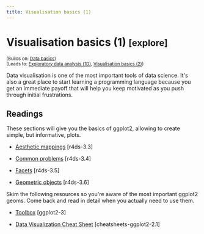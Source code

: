 ```yaml
---
title: Visualisation basics (1)
---
```


<!-- Generated automatically from vis-basics.yml. Do not edit by hand -->

# Visualisation basics (1) <small class='explore'>[explore]</small>
<small>(Builds on: [Data basics](data-basics.md))</small>  
<small>(Leads to: [Exploratory data analysis (1D)](eda-1d.md), [Visualisation basics (2)](vis-basics-2.md))</small>

Data visualisation is one of the most important tools of data science.
It's also a great place to start learning a programming language because
you get an immediate payoff that will help you keep motivated as you push
through initial frustrations.

## Readings

These sections will give you the basics of ggplot2, allowing to create simple,
but informative, plots.

  * [Aesthetic mappings](http://r4ds.had.co.nz/data-visualisation.html#aesthetic-mappings) [r4ds-3.3]

  * [Common problems](http://r4ds.had.co.nz/data-visualisation.html#common-problems) [r4ds-3.4]

  * [Facets](http://r4ds.had.co.nz/data-visualisation.html#facets) [r4ds-3.5]

  * [Geometric objects](http://r4ds.had.co.nz/data-visualisation.html#geometric-objects) [r4ds-3.6]

Skim the following resources so you're aware of the most important ggplot2
geoms. Come back and read in detail when you actually need to use them.

  * [Toolbox](https://link-springer-com.stanford.idm.oclc.org/chapter/10.1007/978-3-319-24277-4_3) [ggplot2-3]

  * [Data Visualization Cheat Sheet](https://www.rstudio.com/wp-content/uploads/2016/11/ggplot2-cheatsheet-2.1.pdf) [cheatsheets-ggplot2-2.1]


